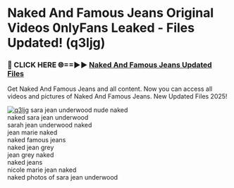 # Naked And Famous Jeans Original Videos 0nlyFans Leaked - Files Updated! (q3ljg)

<h3>🔴 CLICK HERE 🌐==►► <a href="https://tinyurl.com/up5wt9bj" rel="nofollow">Naked And Famous Jeans Updated Files</a></h3>

Get Naked And Famous Jeans and all content. Now you can access all videos and pictures of Naked And Famous Jeans. New Updated Files 2025!

[![q3ljg](https://i.imgur.com/ABiUzMV.gif)](https://tinyurl.com/up5wt9bj)
sara jean underwood nude naked<br>
naked sara jean underwood<br>
sarah jean underwood naked<br>
jean marie naked<br>
naked famous jeans<br>
naked jean grey<br>
jean grey naked<br>
naked jeans<br>
nicole marie jean naked<br>
naked photos of sara jean underwood